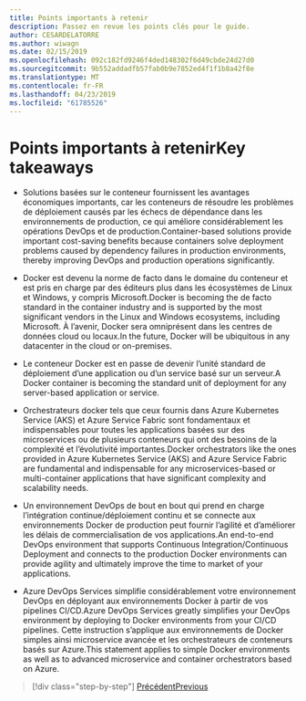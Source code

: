 ```yaml
---
title: Points importants à retenir
description: Passez en revue les points clés pour le guide.
author: CESARDELATORRE
ms.author: wiwagn
ms.date: 02/15/2019
ms.openlocfilehash: 092c182fd9246f4ded148302f6d49cbde24d27d0
ms.sourcegitcommit: 9b552addadfb57fab0b9e7852ed4f1f1b8a42f8e
ms.translationtype: MT
ms.contentlocale: fr-FR
ms.lasthandoff: 04/23/2019
ms.locfileid: "61785526"
---
```

# <a name="key-takeaways"></a><span data-ttu-id="a0c3b-103">Points importants à retenir</span><span class="sxs-lookup"><span data-stu-id="a0c3b-103">Key takeaways</span></span>

- <span data-ttu-id="a0c3b-104">Solutions basées sur le conteneur fournissent les avantages économiques importants, car les conteneurs de résoudre les problèmes de déploiement causés par les échecs de dépendance dans les environnements de production, ce qui améliore considérablement les opérations DevOps et de production.</span><span class="sxs-lookup"><span data-stu-id="a0c3b-104">Container-based solutions provide important cost-saving benefits because containers solve deployment problems caused by dependency failures in production environments, thereby improving DevOps and production operations significantly.</span></span>

- <span data-ttu-id="a0c3b-105">Docker est devenu la norme de facto dans le domaine du conteneur et est pris en charge par des éditeurs plus dans les écosystèmes de Linux et Windows, y compris Microsoft.</span><span class="sxs-lookup"><span data-stu-id="a0c3b-105">Docker is becoming the de facto standard in the container industry and is supported by the most significant vendors in the Linux and Windows ecosystems, including Microsoft.</span></span> <span data-ttu-id="a0c3b-106">À l’avenir, Docker sera omniprésent dans les centres de données cloud ou locaux.</span><span class="sxs-lookup"><span data-stu-id="a0c3b-106">In the future, Docker will be ubiquitous in any datacenter in the cloud or on-premises.</span></span>

- <span data-ttu-id="a0c3b-107">Le conteneur Docker est en passe de devenir l’unité standard de déploiement d’une application ou d’un service basé sur un serveur.</span><span class="sxs-lookup"><span data-stu-id="a0c3b-107">A Docker container is becoming the standard unit of deployment for any server-based application or service.</span></span>

- <span data-ttu-id="a0c3b-108">Orchestrateurs docker tels que ceux fournis dans Azure Kubernetes Service (AKS) et Azure Service Fabric sont fondamentaux et indispensables pour toutes les applications basées sur des microservices ou de plusieurs conteneurs qui ont des besoins de la complexité et l’évolutivité importantes.</span><span class="sxs-lookup"><span data-stu-id="a0c3b-108">Docker orchestrators like the ones provided in Azure Kubernetes Service (AKS) and Azure Service Fabric are fundamental and indispensable for any microservices-based or multi-container applications that have significant complexity and scalability needs.</span></span>

- <span data-ttu-id="a0c3b-109">Un environnement DevOps de bout en bout qui prend en charge l’intégration continue/déploiement continu et se connecte aux environnements Docker de production peut fournir l’agilité et d’améliorer les délais de commercialisation de vos applications.</span><span class="sxs-lookup"><span data-stu-id="a0c3b-109">An end-to-end DevOps environment that supports Continuous Integration/Continuous Deployment and connects to the production Docker environments can provide agility and ultimately improve the time to market of your applications.</span></span>

- <span data-ttu-id="a0c3b-110">Azure DevOps Services simplifie considérablement votre environnement DevOps en déployant aux environnements Docker à partir de vos pipelines CI/CD.</span><span class="sxs-lookup"><span data-stu-id="a0c3b-110">Azure DevOps Services greatly simplifies your DevOps environment by deploying to Docker environments from your CI/CD pipelines.</span></span> <span data-ttu-id="a0c3b-111">Cette instruction s’applique aux environnements de Docker simples ainsi microservice avancée et les orchestrateurs de conteneurs basés sur Azure.</span><span class="sxs-lookup"><span data-stu-id="a0c3b-111">This statement applies to simple Docker environments as well as to advanced microservice and container orchestrators based on Azure.</span></span>

>[!div class="step-by-step"]
>[<span data-ttu-id="a0c3b-112">Précédent</span><span class="sxs-lookup"><span data-stu-id="a0c3b-112">Previous</span></span>](../run-manage-monitor-docker-environments/monitor-containerized-application-services.md)
